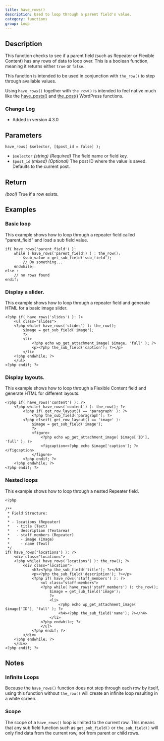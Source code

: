 ```yaml
---
title: have_rows()
description: Used to loop through a parent field's value.
category: functions
group: Loop
---
```


## Description
This function checks to see if a parent field (such as Repeater or Flexible Content) has any rows of data to loop over. This is a boolean function, meaning it returns either `true` or `false`.

This function is intended to be used in conjunction with `the_row()` to step through available values.

Using `have_rows()` together with `the_row()` is intended to feel native much like the [have_posts()](https://codex.wordpress.org/Function_Reference/have_posts/) and [the_post()](https://developer.wordpress.org/reference/functions/the_post/) WordPress functions.

### Change Log
- Added in version 4.3.0

## Parameters
```
have_rows( $selector, [$post_id = false] );
```
- `$selector`		*(string)*	*(Required)*	The field name or field key.
- `$post_id`		*(mixed)*	*(Optional)*	The post ID where the value is saved. Defaults to the current post.

## Return
*(bool)* True if a row exists.

## Examples

### Basic loop
This example shows how to loop through a repeater field called "parent_field" and load a sub field value.
```
if( have_rows('parent_field') ):
    while ( have_rows('parent_field') ) : the_row();
		$sub_value = get_sub_field('sub_field');
		// Do something...
    endwhile;
else :
    // no rows found
endif;
```

### Display a slider.
This example shows how to loop through a repeater field and generate HTML for a basic image slider.

```
<?php if( have_rows('slides') ): ?>
	<ul class="slides">
	<?php while( have_rows('slides') ): the_row(); 
		$image = get_sub_field('image');
		?>
		<li>
			<?php echo wp_get_attachment_image( $image, 'full' ); ?>
		    <p><?php the_sub_field('caption'); ?></p>
		</li>
	<?php endwhile; ?>
	</ul>
<?php endif; ?>
```

### Display layouts.
This example shows how to loop through a Flexible Content field and generate HTML for different layouts.
```
<?php if( have_rows('content') ): ?>
	<?php while( have_rows('content') ): the_row(); ?>
		<?php if( get_row_layout() == 'paragraph' ): ?>
			<?php the_sub_field('paragraph'); ?>
		<?php elseif( get_row_layout() == 'image' ): 
			$image = get_sub_field('image');
			?>
			<figure>
				<?php echo wp_get_attachment_image( $image['ID'], 'full' ); ?>
				<figcaption><?php echo $image['caption']; ?></figcaption>
			</figure>
		<?php endif; ?>
	<?php endwhile; ?>
<?php endif; ?>
```

### Nested loops
This example shows how to loop through a nested Repeater field.
```
<?php 

/**
 * Field Structure:
 *
 * - locations (Repeater)
 *   - title (Text)
 *   - description (Textarea)
 *   - staff_members (Repeater)
 *     - image (Image)
 *     - name (Text)
 */
if( have_rows('locations') ): ?>
	<div class="locations">
	<?php while( have_rows('locations') ): the_row(); ?>
		<div class="location">
			<h3><?php the_sub_field('title'); ?></h3>
			<p><?php the_sub_field('description'); ?></p>
			<?php if( have_rows('staff_members') ): ?>
				<ul class="staff-members">
				<?php while( have_rows('staff_members') ): the_row();
					$image = get_sub_field('image');
					?>
					<li>
						<?php echo wp_get_attachment_image( $image['ID'], 'full' ); ?>
						<h4><?php the_sub_field('name'); ?></h4>
					</li>
				<?php endwhile; ?>
				</ul>
			<?php endif; ?>
		</div>
	<?php endwhile; ?>
	</div>
<?php endif; ?>

```

## Notes

### Infinite Loops
Because the `have_rows()` function does not step through each row by itself, using this function without `the_row()` will create an infinite loop resulting in a white screen.

### Scope
The scope of a `have_rows()` loop is limited to the current row. This means that any sub field function such as `get_sub_field()` or `the_sub_field()` will only find data from the current row, not from parent or child rows.
